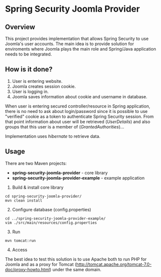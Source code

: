 Spring Security Joomla Provider
======================

Overview
----------------------
This project provides implementation that allows Spring Security to use Joomla's user accounts. The main idea is to provide solution for enviroments where Joomla plays the main role and Spring/Java application needs to be integrated.

How is it done?
----------------------
1. User is entering website.
2. Joomla creates session cookie.
3. User is logging in.
4. Joomla saves information about cookie and username in database.

When user is entering secured controller/resource in Spring application, there is no need to ask about login/password since it is possible to use "verified" cookie as a token to authenticate Spring Security session. From that point information about user will be retrieved (*UserDetails*) and also groups that this user is a member of (*GrantedAuthorities*)...

Implementation uses *hibernate* to retrieve data. 

Usage
----------------------
There are two Maven projects:
* **spring-security-joomla-provider** - core library
* **spring-security-joomla-provider-example** - example application

1. Build & install core library
  
  ```
  cd spring-security-joomla-provider/ 
  mvn clean install
  ```
2. Configure database (config.properties)

  ```
  cd ../spring-security-joomla-provider-example/
  vim ./src/main/resources/config.properties
  ```
3. Run 

  ```
  mvn tomcat:run
  ```
4. Access

  The best idea to test this solution is to use Apache both to run PHP for Joomla and as a proxy for Tomcat (http://tomcat.apache.org/tomcat-7.0-doc/proxy-howto.html) under the same domain.



